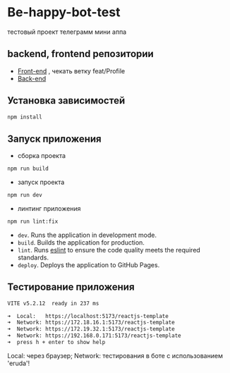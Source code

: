 # Be-happy-bot-test
тестовый проект телеграмм мини аппа

## backend, frontend репозитории

- [Front-end](https://github.com/prstVanya/be-happy) , чекать ветку feat/Profile
- [Back-end](https://github.com/artemiy6451/be-happy-backend)

## Установка зависимостей

```Bash
npm install
```

## Запуск приложения

- сборка проекта 

```Bash
npm run build
```

- запуск проекта 

```Bash
npm run dev
```

- линтинг приложения

```Bash
npm run lint:fix
```

- `dev`. Runs the application in development mode.
- `build`. Builds the application for production.
- `lint`. Runs [eslint](https://eslint.org/) to ensure the code quality meets
  the required standards.
- `deploy`. Deploys the application to GitHub Pages.


## Тестирование приложения 

```bash
VITE v5.2.12  ready in 237 ms

➜  Local:   https://localhost:5173/reactjs-template
➜  Network: https://172.18.16.1:5173/reactjs-template
➜  Network: https://172.19.32.1:5173/reactjs-template
➜  Network: https://192.168.0.171:5173/reactjs-template
➜  press h + enter to show help
```

Local: через браузер; Network: тестирования в боте с использованием 'eruda'!